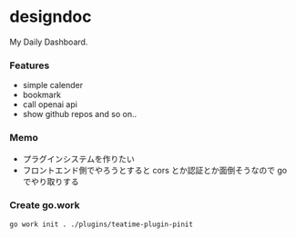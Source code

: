 # designdoc
My Daily Dashboard.

### Features
- simple calender
- bookmark
- call openai api
- show github repos
and so on..

### Memo
- プラグインシステムを作りたい
- フロントエンド側でやろうとすると cors とか認証とか面倒そうなので go でやり取りする

### Create go.work
```bash
go work init . ./plugins/teatime-plugin-pinit
```
